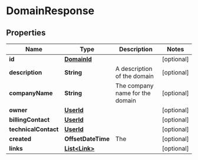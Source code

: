 

# DomainResponse


## Properties

Name | Type | Description | Notes
------------ | ------------- | ------------- | -------------
**id** | [**DomainId**](DomainId.md) |  |  [optional]
**description** | **String** | A description of the domain |  [optional]
**companyName** | **String** | The company name for the domain |  [optional]
**owner** | [**UserId**](UserId.md) |  |  [optional]
**billingContact** | [**UserId**](UserId.md) |  |  [optional]
**technicalContact** | [**UserId**](UserId.md) |  |  [optional]
**created** | **OffsetDateTime** | The |  [optional]
**links** | [**List&lt;Link&gt;**](Link.md) |  |  [optional]



